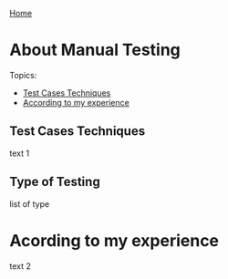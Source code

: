[Home](index.md)
   
# About Manual Testing

Topics: 
- [Test Cases Techniques](#Test-Cases-Techniques)
- [According to my experience](#Acording-to-my-experience)

## Test Cases Techniques
text 1

## Type of Testing
list of type

# Acording to my experience
text 2
